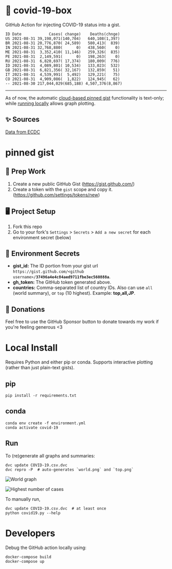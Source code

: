 # 🏥 covid-19-box

GitHub Action for injecting COVID-19 status into a gist.

```
ID Date            Cases( change)    Deaths(chnge)
US 2021-08-31 39,198,071(140,704)   640,108(1,397)
BR 2021-08-31 20,776,870( 24,589)   580,413(  839)
IN 2021-08-31 32,768,880(      0)   438,560(    0)
ME 2021-08-31  3,352,410( 11,146)   259,326(  835)
PE 2021-08-31  2,149,591(      0)   198,263(    0)
RU 2021-08-31  6,820,697( 17,374)   180,009(  776)
ID 2021-08-31  4,089,801( 10,534)   133,023(  532)
GB 2021-08-31  6,821,356( 32,167)   132,859(   51)
IT 2021-08-31  4,539,991(  5,492)   129,221(   75)
CO 2021-08-31  4,909,086(  1,822)   124,945(   62)
-- 2021-08-30 217,044,029(685,188) 4,507,376(8,867)
```

---

As of now, the automatic [cloud-based pinned gist](#pinned-gist) functionality is text-only;
while [running locally](#local-install) allows graph plotting.

## ✨ Sources

[Data from ECDC](https://www.ecdc.europa.eu/en/publications-data/download-todays-data-geographic-distribution-covid-19-cases-worldwide)

# pinned gist

## 🎒 Prep Work
1. Create a new public GitHub Gist (https://gist.github.com/)
1. Create a token with the `gist` scope and copy it. (https://github.com/settings/tokens/new)

## 🖥 Project Setup
1. Fork this repo
1. Go to your fork's `Settings` > `Secrets` > `Add a new secret` for each environment secret (below)

## 🤫 Environment Secrets
- **gist_id:** The ID portion from your gist url `https://gist.github.com/<github username>/`**`37496a4e4c84aed9711fbe3ec560888a`**.
- **gh_token:** The GitHub token generated above.
- **countries:** Comma-separated list of country IDs. Also can use `all` (world summary), or `top` (10 highest). Example: **top,all,JP**.

## 💸 Donations

Feel free to use the GitHub Sponsor button to donate towards my work if you're feeling generous <3

# Local Install

Requires Python and either pip or conda. Supports interactive plotting (rather than just plain-text gists).

## pip

```
pip install -r requirements.txt
```

## conda

```
conda env create -f environment.yml
conda activate covid-19
```

## Run

To (re)generate all graphs and summaries:

```
dvc update COVID-19.csv.dvc
dvc repro -P  # auto-generates `world.png` and `top.png`
```

![World graph](world.png)

![Highest number of cases](top.png)

To manually run,

```
dvc update COVID-19.csv.dvc  # at least once
python covid19.py --help
```

# Developers

Debug the GitHub action locally using:

```
docker-compose build
docker-compose up
```
